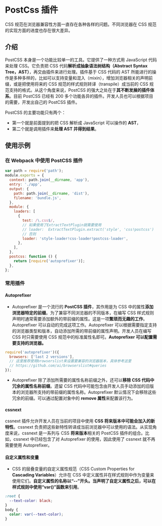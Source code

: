 # PostCss 插件

CSS 规范在浏览器兼容性方面一直存在各种各样的问题。不同浏览器在 CSS 规范的实现方面的进度也存在很大差异。

## 介绍

PostCSS 本身是一个功能比较单一的工具。它提供了一种方式用 JavaScript 代码来处理 CSS。它负责把 CSS 代码**解析成抽象语法树结构（Abstract Syntax Tree，AST）**，再交由插件来进行处理。插件基于 CSS 代码的 AST 所能进行的操作是多种多样的，比如可以支持变量和混入（mixin），增加浏览器相关的声明前缀，或是把使用将来的 CSS 规范的样式规则转译（transpile）成当前的 CSS 规范支持的格式。从这个角度来说，PostCSS 的强大之处在于**其不断发展的插件体系**。目前 PostCSS 已经有 200 多个功能各异的插件。开发人员也可以根据项目的需要，开发出自己的 PostCSS 插件。

PostCSS 的主要功能只有两个：

- 第一个就是前面提到的把 CSS 解析成 JavaScript 可以操作的 **AST**，
- 第二个就是调用插件来**处理 AST 并得到结果**。

## 使用示例

### 在 Webpack 中使用 PostCSS 插件

```js
var path = require('path');
module.exports = {
  context: path.join(__dirname, 'app'),
  entry: './app',
  output: {
    path: path.join(__dirname, 'dist'),
    filename: 'bundle.js',
  },
  module: {
    loaders: [
      {
        test: /\.css$/,
        // 如果使用了ExtractTextPlugin就需要使用
        // loader:  ExtractTextPlugin.extract('style', 'css!postcss')
        // 否则
        loader: 'style-loader!css-loader!postcss-loader',
      },
    ],
  },
  postcss: function () {
    return [require('autoprefixer')];
  },
};
```

### 常用插件

#### Autoprefixer

- Autoprefixer 是一个流行的 **PostCSS 插件**，其作用是为 CSS 中的属性**添加浏览器特定的前缀**。为了兼容不同浏览器的不同版本，在编写 CSS 样式规则声明时通常需要添加额外的带前缀的属性。这是一项**繁琐而无趣的工作**。Autoprefixer 可以自动的完成这项工作。Autoprefixer 可以根据需要指定支持的浏览器类型和版本，自动添加所需的带前缀的属性声明。开发人员在编写 CSS 时只需要使用 CSS 规范中的标准属性名即可。**Autoprefixer 可以配置需要支持的浏览器。**

```js
require('autoprefixer')({
  browsers: ['last 2 versions'],
  // 这里推荐使用browserslist来设置要兼容的浏览器版本，具体参考这里
  // https://github.com/ai/browserslist#queries
});
```

- Autoprefixer 除了添加所需要的属性名称前缀之外，还可以**移除 CSS 代码中冗余的属性名称前缀**。遗留 CSS 代码中可能包含由开发人员手动添加的旧版本的浏览器所支持的带前缀的属性名称。Autoprefixer 默认情况下会移除这些冗余的前缀。可以通过配置对象中的 **remove 属性**来配置该行为。

#### cssnext

cssnext 插件允许开发人员在当前的项目中使用 **CSS 将来版本中可能会加入的新特性**。cssnext 负责把这些新特性转译成当前浏览器中可以使用的语法。从实现角度来说，cssnext 是一系列与 CSS **将来版本**相关的 PostCSS 插件的组合。比如，cssnext 中已经包含了对 Autoprefixer 的使用，因此使用了 cssnext 就不再需要使用 Autoprefixer。

#### 自定义属性和变量

- CSS 的层叠变量的自定义属性规范（CSS Custom Properties for **Cascading Variables**）允许在 CSS 中定义属性并在样式规则中作为变量来使用它们。**自定义属性的名称以“--”开头。当声明了自定义属性之后，可以在样式规则中使用“var()”函数来引用**。

```css
:root {
  --text-color: black;
}
body {
  color: var(--text-color);
}
```
